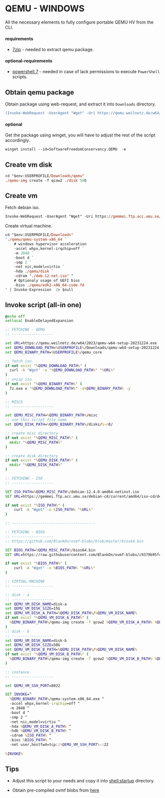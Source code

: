 QEMU - WINDOWS
============
All the necessary elements to fully configure portable QEMU HV from the CLI.

#### requirements
- [7zip](https://winget.run/pkg/7zip/7zip) - needed to extract qemu package.

#### optional-requirements
- [powershell 7](https://github.com/PowerShell/PowerShell/releases/download/v7.4.1/PowerShell-7.4.1-win-x86.msi) - needed in case of lack permissions to execute `PowerShell` scripts.

## Obtain qemu package

Obtain package using web-request, and extract it into `Downloads` directory.
```ps
(Invoke-WebRequest -UserAgent "Wget" -Uri https://qemu.weilnetz.de/w64/2023/qemu-w64-setup-20231224.exe -OutFile $env:USERPROFILE'\Downloads\qemu.exe') -and (7z.exe e .\qemu.exe -oqemu)
```

#### optional

Get the package using winget, you will have to adjust the rest of the script accordingly.
```ps
winget install --id=SoftwareFreedomConservancy.QEMU  -e
```

## Create vm disk
```ps
cd "$env:USERPROFILE/Downloads/qemu"
./qemu-img create -f qcow2 ./disk 50G
```
## Create vm

Fetch debian iso.
```ps
Invoke-WebRequest -UserAgent "Wget" -Uri https://gemmei.ftp.acc.umu.se/debian-cd/current/amd64/iso-cd/debian-12.4.0-amd64-netinst.iso -OutFile $env:USERPROFILE'\Downloads\deb-12-net.iso'
```

Create virtual machine.
```ps
cd "$env:USERPROFILE/Downloads"
'./qemu/qemu-system-x86_64 `
    # windows hypervisor acceleration
    -accel whpx,kernel-irqchip=off `
    -m 2048 `
    -boot d `
    -smp 2 `
    -net nic,model=virtio `
    -hda ./qemu/disk `
    -cdrom "./deb-12-net.iso" ^
    # Optionaly usage of UEFI bios
    -bios ./qemu/edk2-x86_64-code.fd
' | Invoke-Expression  2> $null
```
## Invoke script (all-in one)

```cmd
@echo off
setlocal EnableDelayedExpansion

:: FETCHING - QEMU
:: -------------------

set URL=https://qemu.weilnetz.de/w64/2023/qemu-w64-setup-20231224.exe
set QEMU_DOWNLOAD_PATH=%USERPROFILE%/Downloads/qemu-w64-setup-20231224.exe
set QEMU_BINARY_PATH=%USERPROFILE%/qemu_core

:: fetch iso 
if not exist "%QEMU_DOWNLOAD_PATH%" (
  curl -A "Wget" -o "%QEMU_DOWNLOAD_PATH%" "%URL%"
)
:: unzip iso
if not exist "%QEMU_BINARY_PATH%" (
  7z.exe x "%QEMU_DOWNLOAD_PATH%" -o%QEMU_BINARY_PATH% -y
)

:: MISCS
:: -------------------

set QEMU_MISC_PATH=%QEMU_BINARY_PATH%/misc
:: use this script file name
set QEMU_DISK_PATH=%QEMU_BINARY_PATH%/disks/%~n0/

:: create misc directory
if not exist "%QEMU_MISC_PATH%" (
  mkdir "%QEMU_MISC_PATH%"
)

:: create disk directory
if not exist "%QEMU_DISK_PATH%" (
  mkdir "%QEMU_DISK_PATH%"
)

:: FETCHING - ISO
:: -------------------

SET ISO_PATH=%QEMU_MISC_PATH%/debian-12.4.0-amd64-netinst.iso
SET URL=https://gemmei.ftp.acc.umu.se/debian-cd/current/amd64/iso-cd/debian-12.4.0-amd64-netinst.iso

if not exist "%ISO_PATH%" (
	curl -A "Wget" -o %ISO_PATH% "%URL%"
)

:: --------------------------------------

:: FETCHING - BIOS
:: -------------------
:: https://github.com/BlankOn/ovmf-blobs/blob/master/bios64.bin

SET BIOS_PATH=%QEMU_MISC_PATH%/bios64.bin
SET URL=https://raw.githubusercontent.com/BlankOn/ovmf-blobs/c9379b95fc2b1bf3a8ed90de0f60bd4f0a8b258b/bios64.bin

if not exist "%BIOS_PATH%" (
	curl -A "Wget" -o %BIOS_PATH% "%URL%"
)

:: VIRTUAL-MACHINE
:: -------------------

:: disk - a
:: -------------------
set QEMU_VM_DISK_NAME=disk-a
set QEMU_VM_DISK_SIZE=15G
set QEMU_VM_DISK_A_PATH=%QEMU_DISK_PATH%/%QEMU_VM_DISK_NAME%
if not exist "%QEMU_VM_DISK_A_PATH%" (
  %QEMU_BINARY_PATH%/qemu-img create -f qcow2 %QEMU_VM_DISK_A_PATH% %QEMU_VM_DISK_SIZE%
)
:: disk - b
:: -------------------
set QEMU_VM_DISK_NAME=disk-b
set QEMU_VM_DISK_SIZE=50G
set QEMU_VM_DISK_B_PATH=%QEMU_DISK_PATH%/%QEMU_VM_DISK_NAME%
if not exist "%QEMU_VM_DISK_B_PATH%" (
  %QEMU_BINARY_PATH%/qemu-img create -f qcow2 %QEMU_VM_DISK_B_PATH% %QEMU_VM_DISK_SIZE%
)

:: instance
:: -------------------

set QEMU_VM_SSH_PORT=8022

SET INVOKE=^
  %QEMU_BINARY_PATH%/qemu-system-x86_64.exe ^
  -accel whpx,kernel-irqchip=off ^
  -m 2048 ^
  -boot d ^
  -smp 2 ^
  -net nic,model=virtio ^
  -hda %QEMU_VM_DISK_A_PATH% ^
  -hdb %QEMU_VM_DISK_B_PATH% ^
  -cdrom %ISO_PATH% ^
  -bios %BIOS_PATH% ^
  -net user,hostfwd=tcp::%QEMU_VM_SSH_PORT%-:22
  
%INVOKE%
```

## Tips

- Adjust this script to your needs and copy it into [shell:startup](https://support.microsoft.com/en-us/windows/add-an-app-to-run-automatically-at-startup-in-windows-10-150da165-dcd9-7230-517b-cf3c295d89dd) directory.

- Obtain pre-compiled ovmf blobs from [here](https://github.com/BlankOn/ovmf-blobs)
